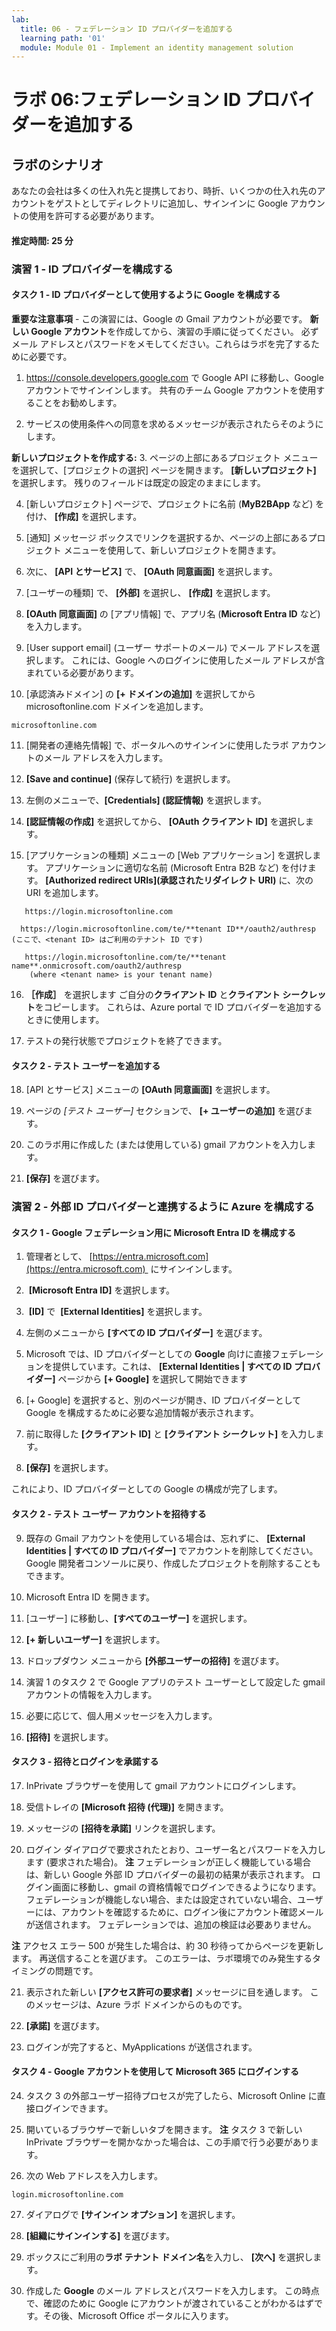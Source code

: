 ```yaml
---
lab:
  title: 06 - フェデレーション ID プロバイダーを追加する
  learning path: '01'
  module: Module 01 - Implement an identity management solution
---
```


# ラボ 06:フェデレーション ID プロバイダーを追加する

## ラボのシナリオ

あなたの会社は多くの仕入れ先と提携しており、時折、いくつかの仕入れ先のアカウントをゲストとしてディレクトリに追加し、サインインに Google アカウントの使用を許可する必要があります。

#### 推定時間: 25 分

### 演習 1 - ID プロバイダーを構成する

#### タスク 1 - ID プロバイダーとして使用するように Google を構成する

**重要な注意事項** - この演習には、Google の Gmail アカウントが必要です。 **新しい Google アカウント**を作成してから、演習の手順に従ってください。  必ずメール アドレスとパスワードをメモしてください。これらはラボを完了するために必要です。

1. https://console.developers.google.com で Google API に移動し、Google アカウントでサインインします。 共有のチーム Google アカウントを使用することをお勧めします。

2. サービスの使用条件への同意を求めるメッセージが表示されたらそのようにします。

**新しいプロジェクトを作成する:**
3. ページの上部にあるプロジェクト メニューを選択して、[プロジェクトの選択] ページを開きます。 **[新しいプロジェクト]** を選択します。  残りのフィールドは既定の設定のままにします。

4. [新しいプロジェクト] ページで、プロジェクトに名前 (**MyB2BApp** など) を付け、 **[作成]** を選択します。

5. [通知] メッセージ ボックスでリンクを選択するか、ページの上部にあるプロジェクト メニューを使用して、新しいプロジェクトを開きます。

6. 次に、 **[API とサービス]** で、 **[OAuth 同意画面]** を選択します。

7. [ユーザーの種類] で、 **[外部]** を選択し、 **[作成]** を選択します。

8. **[OAuth 同意画面]** の [アプリ情報] で、アプリ名 (**Microsoft Entra ID** など) を入力します。

9. [User support email] (ユーザー サポートのメール) でメール アドレスを選択します。 これには、Google へのログインに使用したメール アドレスが含まれている必要があります。

10. [承認済みドメイン] の **[+ ドメインの追加]** を選択してから microsoftonline.com ドメインを追加します。

   ```
   microsoftonline.com
   ```

11. [開発者の連絡先情報] で、ポータルへのサインインに使用したラボ アカウントのメール アドレスを入力します。

12. **[Save and continue]** (保存して続行) を選択します。

13. 左側のメニューで、**[Credentials] (認証情報)** を選択します。

14. **[認証情報の作成]** を選択してから、 **[OAuth クライアント ID]** を選択します。

15. [アプリケーションの種類] メニューの [Web アプリケーション] を選択します。 アプリケーションに適切な名前 (Microsoft Entra B2B など) を付けます。 **[Authorized redirect URIs](承認されたリダイレクト URI)** に、次の URI を追加します。

   ```
      https://login.microsoftonline.com
   ```
      https://login.microsoftonline.com/te/**tenant ID**/oauth2/authresp    (ここで、<tenant ID> はご利用のテナント ID です)
   ```
      https://login.microsoftonline.com/te/**tenant name**.onmicrosoft.com/oauth2/authresp
       (where <tenant name> is your tenant name)
   ```

16. **［作成］** を選択します ご自分の**クライアント ID** と**クライアント シークレット**をコピーします。 これらは、Azure portal で ID プロバイダーを追加するときに使用します。

17. テストの発行状態でプロジェクトを終了できます。

#### タスク 2 - テスト ユーザーを追加する
18. [API とサービス] メニューの **[OAuth 同意画面]** を選択します。

19. ページの *[テスト ユーザー]* セクションで、 **[+ ユーザーの追加]** を選びます。

20. このラボ用に作成した (または使用している) gmail アカウントを入力します。

21. **[保存]** を選びます。


### 演習 2 - 外部 ID プロバイダーと連携するように Azure を構成する

#### タスク 1 - Google フェデレーション用に Microsoft Entra ID を構成する
1. 管理者として、 [https://entra.microsoft.com](https://entra.microsoft.com)  にサインインします。

2.  **[Microsoft Entra ID]** を選択します。

3.  **[ID]** で  **[External Identities]** を選択します。

4. 左側のメニューから **[すべての ID プロバイダー]** を選びます。

5. Microsoft では、ID プロバイダーとしての **Google** 向けに直接フェデレーションを提供しています。これは、 **[External Identities | すべての ID プロバイダー]** ページから **[+ Google]** を選択して開始できます
 
6. [+ Google] を選択すると、別のページが開き、ID プロバイダーとして Google を構成するために必要な追加情報が表示されます。  

7. 前に取得した **[クライアント ID]** と **[クライアント シークレット]** を入力します。

8. **[保存]** を選択します。

これにより、ID プロバイダーとしての Google の構成が完了します。

#### タスク 2 - テスト ユーザー アカウントを招待する
9. 既存の Gmail アカウントを使用している場合は、忘れずに、 **[External Identities | すべての ID プロバイダー]** でアカウントを削除してください。 Google 開発者コンソールに戻り、作成したプロジェクトを削除することもできます。

10. Microsoft Entra ID を開きます。

11. [ユーザー] に移動し、**[すべてのユーザー]** を選択します。

12. **[+ 新しいユーザー]** を選択します。

13. ドロップダウン メニューから **[外部ユーザーの招待]** を選びます。

14. 演習 1 のタスク 2 で Google アプリのテスト ユーザーとして設定した gmail アカウントの情報を入力します。

15. 必要に応じて、個人用メッセージを入力します。

16. **[招待]** を選択します。

#### タスク 3 - 招待とログインを承諾する
17. InPrivate ブラウザーを使用して gmail アカウントにログインします。

18. 受信トレイの **[Microsoft 招待 (代理)]** を開きます。

19. メッセージの **[招待を承諾]** リンクを選択します。

20. ログイン ダイアログで要求されたとおり、ユーザー名とパスワードを入力します (要求された場合)。
   **注** フェデレーションが正しく機能している場合は、新しい Google 外部 ID プロバイダーの最初の結果が表示されます。  ログイン画面に移動し、gmail の資格情報でログインできるようになります。  フェデレーションが機能しない場合、または設定されていない場合、ユーザーには、アカウントを確認するために、ログイン後にアカウント確認メールが送信されます。  フェデレーションでは、追加の検証は必要ありません。

   **注** アクセス エラー 500 が発生した場合は、約 30 秒待ってからページを更新します。  再送信することを選びます。  このエラーは、ラボ環境でのみ発生するタイミングの問題です。

21. 表示された新しい **[アクセス許可の要求者]** メッセージに目を通します。  このメッセージは、Azure ラボ ドメインからのものです。

22. **[承諾]** を選びます。

23. ログインが完了すると、MyApplications が送信されます。

#### タスク 4 - Google アカウントを使用して Microsoft 365 にログインする
24. タスク 3 の外部ユーザー招待プロセスが完了したら、Microsoft Online に直接ログインできます。

25. 開いているブラウザーで新しいタブを開きます。
   **注** タスク 3 で新しい InPrivate ブラウザーを開かなかった場合は、この手順で行う必要があります。

26. 次の Web アドレスを入力します。

   ```
   login.microsoftonline.com
   ```

27. ダイアログで **[サインイン オプション]** を選択します。
 
28. **[組織にサインインする]** を選びます。

29. ボックスにご利用の**ラボ テナント ドメイン名**を入力し、 **[次へ]** を選択します。

30. 作成した **Google** のメール アドレスとパスワードを入力します。
この時点で、確認のために Google にアカウントが渡されていることがわかるはずです。その後、Microsoft Office ポータルに入ります。
